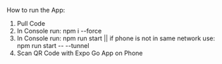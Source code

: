 How  to run the App:

1. Pull Code
2. In Console run: npm i --force
3. In Console run: npm run start || if phone is not in same network use: npm run start -- --tunnel
4. Scan QR Code with Expo Go App on Phone
   
